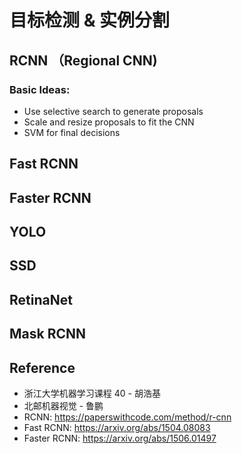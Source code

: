 # 目标检测 & 实例分割

## RCNN （Regional CNN)

### Basic Ideas:
* Use selective search to generate proposals
* Scale and resize proposals to fit the CNN
* SVM for final decisions

## Fast RCNN

## Faster RCNN

## YOLO

## SSD

## RetinaNet

## Mask RCNN

## Reference
* 浙江大学机器学习课程 40 - 胡浩基
* 北邮机器视觉 - 鲁鹏
* RCNN: https://paperswithcode.com/method/r-cnn
* Fast RCNN: https://arxiv.org/abs/1504.08083
* Faster RCNN: https://arxiv.org/abs/1506.01497

